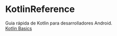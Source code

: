 # KotlinReference
Guia rápida  de Kotlin para desarrolladores Android.
<br>
[Kotlin Basics](https://github.com/swlozano/KotlinReference/blob/5a274587ddd5878d8132bda8e6c495e070ff49e3/Kotlin%20Basics.md) 
